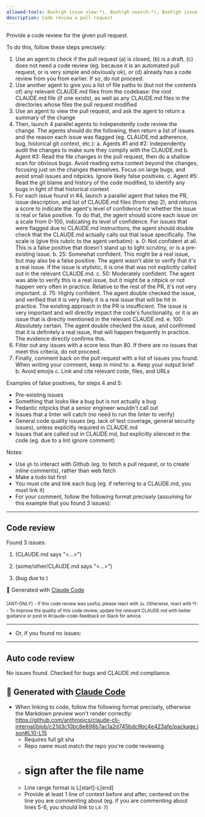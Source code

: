```yaml
---
allowed-tools: Bash(gh issue view:*), Bash(gh search:*), Bash(gh issue list:*), Bash(gh api:*), Bash(gh pr comment:*), Bash(gh pr diff:*), Bash(gh pr view:*), Bash(gh pr review:*), Bash(gh pr list:*)
description: Code review a pull request
---
```


Provide a code review for the given pull request.

To do this, follow these steps precisely:

1. Use an agent to check if the pull request (a) is closed, (b) is a draft, (c) does not need a code review (eg. because it is an automated pull request, or is very simple and obviously ok), or (d) already has a code review from you from earlier. If so, do not proceed.
2. Use another agent to give you a list of file paths to (but not the contents of) any relevant CLAUDE.md files from the codebase: the root CLAUDE.md file (if one exists), as well as any CLAUDE.md files in the directories whose files the pull request modified
3. Use an agent to view the pull request, and ask the agent to return a summary of the change
4. Then, launch 4 parallel agents to independently code review the change. The agents should do the following, then return a list of issues and the reason each issue was flagged (eg. CLAUDE.md adherence, bug, historical git context, etc.):
   a. Agents #1 and #2: Independently audit the changes to make sure they compily with the CLAUDE.md
   b. Agent #3: Read the file changes in the pull request, then do a shallow scan for obvious bugs. Avoid reading extra context beyond the changes, focusing just on the changes themselves. Focus on large bugs, and avoid small issues and nitpicks. Ignore likely false positives.
   c. Agent #5: Read the git blame and history of the code modified, to identify any bugs in light of that historical context
5. For each issue found in #4, launch a parallel agent that takes the PR, issue description, and list of CLAUDE.md files (from step 2), and returns a score to indicate the agent's level of confidence for whether the issue is real or false positive. To do that, the agent should score each issue on a scale from 0-100, indicating its level of confidence. For issues that were flagged due to CLAUDE.md instructions, the agent should double check that the CLAUDE.md actually calls out that issue specifically. The scale is (give this rubric to the agent verbatim):
   a. 0: Not confident at all. This is a false positive that doesn't stand up to light scrutiny, or is a pre-existing issue.
   b. 25: Somewhat confident. This might be a real issue, but may also be a false positive. The agent wasn't able to verify that it's a real issue. If the issue is stylistic, it is one that was not explicitly called out in the relevant CLAUDE.md.
   c. 50: Moderately confident. The agent was able to verify this is a real issue, but it might be a nitpick or not happen very often in practice. Relative to the rest of the PR, it's not very important.
   d. 75: Highly confident. The agent double checked the issue, and verified that it is very likely it is a real issue that will be hit in practice. The existing approach in the PR is insufficient. The issue is very important and will directly impact the code's functionality, or it is an issue that is directly mentioned in the relevant CLAUDE.md.
   e. 100: Absolutely certain. The agent double checked the issue, and confirmed that it is definitely a real issue, that will happen frequently in practice. The evidence directly confirms this.
6. Filter out any issues with a score less than 80. If there are no issues that meet this criteria, do not proceed.
7. Finally, comment back on the pull request with a list of issues you found. When writing your comment, keep in mind to:
   a. Keep your output brief
   b. Avoid emojis
   c. Link and cite relevant code, files, and URLs

Examples of false positives, for steps 4 and 5:

- Pre-existing issues
- Something that looks like a bug but is not actually a bug
- Pedantic nitpicks that a senior engineer wouldn't call out
- Issues that a linter will catch (no need to run the linter to verify)
- General code quality issues (eg. lack of test coverage, general security issues), unless explicitly required in CLAUDE.md
- Issues that are called out in CLAUDE.md, but explicitly silenced in the code (eg. due to a lint ignore comment)

Notes:

- Use `gh` to interact with Github (eg. to fetch a pull request, or to create inline comments), rather than web fetch
- Make a todo list first
- You must cite and link each bug (eg. if referring to a CLAUDE.md, you must link it)
- For your comment, follow the following format precisely (assuming for this example that you found 3 issues):

---

## Code review

Found 3 issues:

1. <brief description of bug> (CLAUDE.md says "<...>")

<link to file and line with full sha1 + line range for context, eg. https://github.com/anthropics/claude-code/blob/1d54823877c4de72b2316a64032a54afc404e619/README.md#L13-L17>

2. <brief description of bug> (some/other/CLAUDE.md says "<...>")

<link to file and line with full sha1 + line range for context>

3. <brief description of bug> (bug due to <file and code snippet>)

<link to file and line with full sha1 + line range for context>

🤖 Generated with [Claude Code](https://claude.ai/code)

<sub>[ANT-ONLY]</sub>
<sub>- If this code review was useful, please react with 👍. Otherwise, react with 👎.</sub>
<sub>- To improve the quality of this code review, update the relevant CLAUDE.md with better guidance or post in #claude-code-feedback on Slack for advice.</sub>

---

- Or, if you found no issues:

---

## Auto code review

No issues found. Checked for bugs and CLAUDE.md compliance.

## 🤖 Generated with [Claude Code](https://claude.ai/code)

- When linking to code, follow the following format precisely, otherwise the Markdown preview won't render correctly: https://github.com/anthropics/claude-cli-internal/blob/c21d3c10bc8e898b7ac1a2d745bdc9bc4e423afe/package.json#L10-L15
  - Requires full git sha
  - Repo name must match the repo you're code reviewing
  - # sign after the file name
  - Line range format is L[start]-L[end]
  - Provide at least 1 line of context before and after, centered on the line you are commenting about (eg. if you are commenting about lines 5-6, you should link to `L4-7`)
